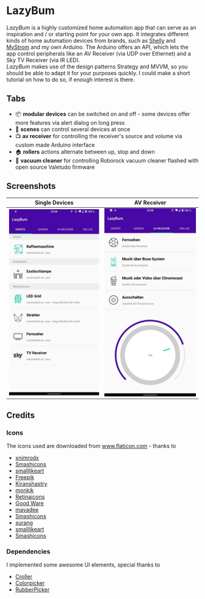 # LazyBum

_LazyBum_ is a highly customized home automation app that can serve as an inspiration and / or starting point for your own app. It integrates different kinds of home automation devices from brands, such as [Shelly](<https://shelly.cloud>) and [MyStrom](<https://mystrom.com>) and my own Arduino. The Arduino offers an API, which lets the app control peripherals like an AV Receiver (via UDP over Ethernet) and a Sky TV Receiver (via IR LED).  
_LazyBum_ makes use of the design patterns Strategy and MVVM, so you should be able to adapt it for your purposes quickly. I could make a short tutorial on how to do so, if enough interest is there.

## Tabs

- 📦 **modular devices** can be switched on and off - some devices offer more features via alert dialog on long press
- 🌅 **scenes** can control several devices at once
- 📺 **av receiver** for controlling the receiver's source and volume via custom made Arduino interface
- 🏠 **rollers** actions alternate between up, stop and down
- 🤖 **vacuum cleaner** for controlling Roborock vacuum cleaner flashed with open source Valetudo firmware

## Screenshots

   Single Devices    |         AV Receiver      |
:-------------------------:|:-------------------------:
![](screenshots/screenshot-1.jpg)  |  ![](screenshots/screenshot-2.jpg)

## Credits

### Icons

The icons used are downloaded from <a href="https://www.flaticon.com/de/" title="Flaticon">www.flaticon.com</a> - thanks to
- <a href="https://www.flaticon.com/de/kostenloses-icon/kaffeemaschine_3234299?term=kaffeemaschine&page=1&position=7" title="xnimrodx">xnimrodx</a>
- <a href="https://www.flaticon.com/de/autoren/smashicons" title="Smashicons">Smashicons</a>
- <a href="https://www.flaticon.com/de/autoren/smalllikeart" title="smalllikeart">smalllikeart</a>
- <a href="https://www.flaticon.com/de/autoren/freepik" title="Freepik">Freepik</a>
- <a href="https://www.flaticon.com/authors/kiranshastry" title="Kiranshastry">Kiranshastry</a>
- <a href="https://www.flaticon.com/de/autoren/monkik" title="monkik">monkik</a>
- <a href="https://www.flaticon.com/de/autoren/retinaicons" title="Retinaicons">Retinaicons</a>
- <a href="https://www.flaticon.com/de/autoren/good-ware" title="Good Ware">Good Ware</a>
- <a href="https://www.flaticon.com/de/autoren/mavadee" title="mavadee">mavadee</a>
- <a href="https://www.flaticon.com/de/autoren/smashicons" title="Smashicons">Smashicons</a>
- <a href="https://www.flaticon.com/de/autoren/surang" title="surang">surang</a>
- <a href="https://www.flaticon.com/de/autoren/smalllikeart" title="smalllikeart">smalllikeart</a>
- <a href="https://smashicons.com/" title="Smashicons">Smashicons</a>

### Dependencies

I implemented some awesome UI elements, special thanks to
- [Croller](<https://github.com/harjot-oberai/Croller>)
- [Colorpicker](<https://github.com/QuadFlask/colorpicker>)
- [RubberPicker](<https://github.com/Chrisvin/RubberPicker>)
